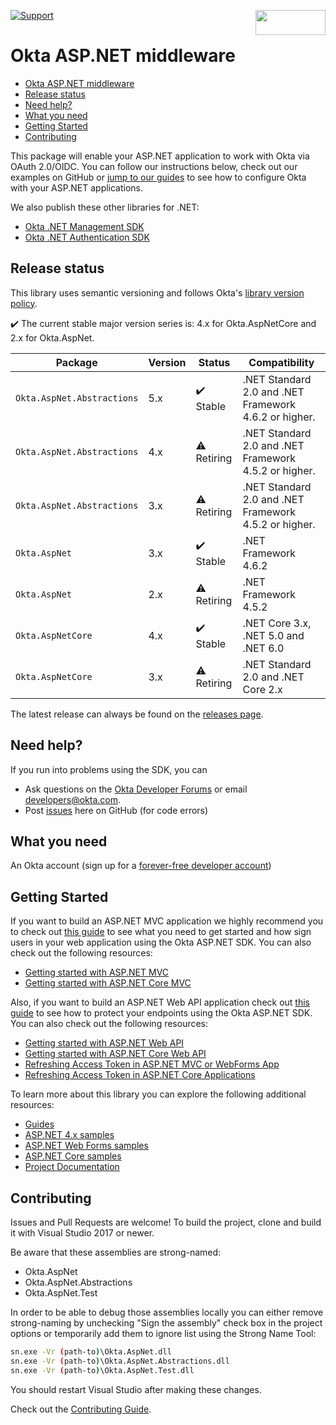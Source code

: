 [<img src="https://cdn.brandfolder.io/2VK5Y09C/at/bb3mqsj5ssrgxtc5fbvtx/Logo-H_Developer-blue.svg" align="right" width="112px" height="40"/>](https://devforum.okta.com/)

[![Support](https://img.shields.io/badge/support-Developer%20Forum-blue.svg)](https://devforum.okta.com/)

# Okta ASP.NET middleware

- [Okta ASP.NET middleware](#okta-aspnet-middleware)
- [Release status](#release-status)
- [Need help?](#need-help)
- [What you need](#what-you-need)
- [Getting Started](#getting-started)
- [Contributing](#contributing)

This package will enable your ASP.NET application to work with Okta via OAuth 2.0/OIDC. You can follow our instructions below, check out our examples on GitHub or [jump to our guides](https://developer.okta.com/docs/guides/sign-into-web-app-redirect/asp-net-core-3/main/) to see how to configure Okta with your ASP.NET applications.

We also publish these other libraries for .NET:

- [Okta .NET Management SDK](https://github.com/okta/okta-sdk-dotnet)
- [Okta .NET Authentication SDK](https://github.com/okta/okta-auth-dotnet)

## Release status

This library uses semantic versioning and follows Okta's [library version policy](https://developer.okta.com/code/library-versions/).

:heavy_check_mark: The current stable major version series is: 4.x for Okta.AspNetCore and 2.x for Okta.AspNet.

|Package| Version | Status                    | Compatibility|
| ------- | ------- | ------------------------- | ----------------------- |
|`Okta.AspNet.Abstractions`| 5.x   | :heavy_check_mark: Stable | .NET Standard 2.0 and .NET Framework 4.6.2 or higher.|
|`Okta.AspNet.Abstractions`| 4.x   | :warning: Retiring | .NET Standard 2.0 and .NET Framework 4.5.2 or higher.|
|`Okta.AspNet.Abstractions`| 3.x   | :warning: Retiring | .NET Standard 2.0 and .NET Framework 4.5.2 or higher.|
|`Okta.AspNet`| 3.x | :heavy_check_mark: Stable | .NET Framework 4.6.2 |
|`Okta.AspNet`| 2.x | :warning: Retiring | .NET Framework 4.5.2 |
|`Okta.AspNetCore`| 4.x | :heavy_check_mark: Stable | .NET Core 3.x, .NET 5.0 and .NET 6.0 |
|`Okta.AspNetCore`| 3.x | :warning: Retiring | .NET Standard 2.0 and .NET Core 2.x |


The latest release can always be found on the [releases page][github-releases].

## Need help?

If you run into problems using the SDK, you can

- Ask questions on the [Okta Developer Forums][devforum] or email developers@okta.com.
- Post [issues][github-issues] here on GitHub (for code errors)

## What you need

An Okta account (sign up for a [forever-free developer account](https://developer.okta.com/signup/))

## Getting Started

If you want to build an ASP.NET MVC application we highly recommend you to check out [this guide](https://developer.okta.com/docs/guides/sign-into-web-app-redirect/asp-net-core-3/main/) to see what you need to get started and how sign users in your web application using the Okta ASP.NET SDK. You can also check out the following resources:

- [Getting started with ASP.NET MVC](https://github.com/okta/okta-aspnet/blob/master/docs/aspnet4x-mvc.md)
- [Getting started with ASP.NET Core MVC](https://github.com/okta/okta-aspnet/blob/master/docs/aspnetcore-mvc.md)

Also, if you want to build an ASP.NET Web API application check out [this guide](https://developer.okta.com/docs/guides/protect-your-api/aspnetcore3/main/) to see how to protect your endpoints using the Okta ASP.NET SDK. You can also check out the following resources:

- [Getting started with ASP.NET Web API](https://github.com/okta/okta-aspnet/blob/master/docs/aspnet4x-webapi.md)
- [Getting started with ASP.NET Core Web API](https://github.com/okta/okta-aspnet/blob/master/docs/aspnetcore-webapi.md)
- [Refreshing Access Token in ASP.NET MVC or WebForms App](https://github.com/okta/okta-aspnet/tree/master/docs/refresh-token.md)
- [Refreshing Access Token in ASP.NET Core Applications](https://github.com/okta/okta-aspnet/tree/master/docs/refresh-token-aspnetcore.md)

To learn more about this library you can explore the following additional resources:

- [Guides](https://developer.okta.com/docs/guides/)
- [ASP.NET 4.x samples](https://github.com/okta/samples-aspnet)
- [ASP.NET Web Forms samples](https://github.com/okta/samples-aspnet-webforms/)
- [ASP.NET Core samples](https://github.com/okta/samples-aspnetcore)
- [Project Documentation](https://github.com/okta/okta-aspnet/tree/master/docs)

## Contributing

Issues and Pull Requests are welcome! To build the project, clone and build it with Visual Studio 2017 or newer.

Be aware that these assemblies are strong-named:

- Okta.AspNet
- Okta.AspNet.Abstractions
- Okta.AspNet.Test

In order to be able to debug those assemblies locally you can either remove strong-naming by unchecking "Sign the assembly" check box in the project options or temporarily add them to ignore list using the Strong Name Tool:

```bash
sn.exe -Vr (path-to)\Okta.AspNet.dll
sn.exe -Vr (path-to)\Okta.AspNet.Abstractions.dll
sn.exe -Vr (path-to)\Okta.AspNet.Test.dll
```

You should restart Visual Studio after making these changes.

Check out the [Contributing Guide](https://github.com/okta/okta-aspnet/tree/master/CONTRIBUTING.md).

[github-issues]: https://github.com/okta/okta-aspnet/issues
[github-releases]: https://github.com/okta/okta-aspnet/releases
[devforum]: https://devforum.okta.com/
